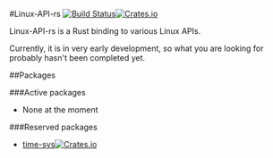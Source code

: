 #Linux-API-rs [![Build Status](https://travis-ci.org/Techern/linux-api-rs.svg?branch=master)](https://travis-ci.org/Techern/linux-api-rs)[![Crates.io](https://img.shields.io/crates/v/linux-api.svg)](https://crates.io/crates/linux-api)

Linux-API-rs is a Rust binding to various Linux APIs.

Currently, it is in very early development, so what you are looking for probably hasn't been completed yet.

##Packages

###Active packages

 * None at the moment
 
###Reserved packages

 * [time-sys![Crates.io](https://img.shields.io/crates/v/time-sys.svg)](https://crates.io/crates/time-sys)